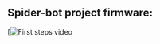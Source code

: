 Spider-bot project firmware:
----------------------------
[![First steps video](https://www.youtube.com/watch?v=2HXWlfvWsjc)
